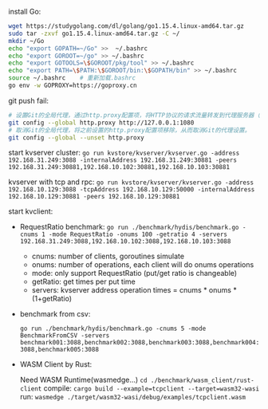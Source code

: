 install Go:
```bash
wget https://studygolang.com/dl/golang/go1.15.4.linux-amd64.tar.gz
sudo tar -zxvf go1.15.4.linux-amd64.tar.gz -C ~/
mkdir ~/Go
echo "export GOPATH=~/Go" >>  ~/.bashrc 
echo "export GOROOT=~/go" >> ~/.bashrc 
echo "export GOTOOLS=\$GOROOT/pkg/tool" >> ~/.bashrc
echo "export PATH=\$PATH:\$GOROOT/bin:\$GOPATH/bin" >> ~/.bashrc
source ~/.bashrc    # 重新加载.bashrc
go env -w GOPROXY=https://goproxy.cn
```
git push fail:
```bash
# 设置Git的全局代理，通过http.proxy配置项，将HTTP协议的请求流量转发到代理服务器（127.0.0.1:1080）。表示将所有HTTP请求都转发到监听在本地1080端口上的代理服务器。
git config --global http.proxy http://127.0.0.1:1080
# 取消Git的全局代理，将之前设置的http.proxy配置项移除，从而取消Git的代理设置。
git config --global --unset http.proxy
```

start kvserver cluster: 
`go run kvstore/kvserver/kvserver.go -address 192.168.31.249:3088 -internalAddress 192.168.31.249:30881 -peers 192.168.31.249:30881,192.168.10.102:30881,192.168.10.103:30881`
<!-- 在一个集群中启动一个键值存储服务器。通过设置监听地址、内部地址和对等节点，实现了服务器之间的通信和数据共享。 -->
kvserver with tcp and rpc:
`go run kvstore/kvserver/kvserver.go -address 192.168.10.129:3088 -tcpAddress 192.168.10.129:50000 -internalAddress 192.168.10.129:30881 -peers 192.168.10.129:30881`
<!-- 启动一个基于 TCP 协议的分布式键值存储服务器，用于在分布式集群中存储键值对，并且能够与其他节点进行数据同步。通过设置监听地址、TCP 监听地址、内部地址和对等节点，实现了服务器之间的通信、数据共享、以及基于 TCP 的数据同步。 -->

start kvclient:
* RequestRatio benchmark: 
    `go run ./benchmark/hydis/benchmark.go -cnums 1 -mode RequestRatio -onums 100 -getratio 4 -servers 192.168.31.249:3088,192.168.10.102:3088,192.168.10.103:3088`
    <!-- 模拟的客户端个数为1，客户端程序将会在一个goroutine中运行 -->
    * cnums: number of clients, goroutines simulate 
    <!-- 操作次数，便于测试 -->
    * onums: number of operations, each client will do onums operations
    <!-- 设定基准测试模式，设置为RequestRatio表示在测试中会测试请求比例，即PUT和GET的比例。 -->
    * mode: only support RequestRatio (put/get ratio is changeable)
    <!-- 设置GET操作执行次数与PUT的比率为4：1，即每执行4次GET操作后，会执行一次PUT操作。 -->
    * getRatio: get times per put time
    <!-- 设置服务器的地址为三个IP地址的3088端口，用，分隔。即客户端将会连接到这三个地址的服务器上。 -->
    * servers: kvserver address
    operation times = cnums * onums * (1+getRatio)

* benchmark from csv:
    <!-- 模拟5个客户端，客户端程序将在5个goroutine中运行，模拟多个并发客户端与服务器进行交互。
    基准测试模式为BenchmarkFromCSV，表示使用CSV文件进行基准测试。
    设置服务器的地址为五个主机名加上：3088端口号。
    这个命令的作用是通过读取 CSV 文件中的操作记录，模拟多个客户端与服务器进行交互，以进行基准测试。通过指定客户端数目、服务器地址和 CSV 文件路径，实现对分布式键值存储系统的性能测试和评估。 -->
    `go run ./benchmark/hydis/benchmark.go -cnums 5 -mode BenchmarkFromCSV -servers benchmark001:3088,benchmark002:3088,benchmark003:3088,benchmark004:3088,benchmark005:3088`

* WASM Client by Rust:
    <!-- 需要一个WASM运行时环境，这里提供了一个叫做“wasmedge”的WASM运行时环境作为参考。因为WASM是一种跨平台的字节码格式，在不同的平台上都需要相应的运行时环境来执行。 -->
    Need WASM Runtime(wasmedge...) 
    `cd ./benchmark/wasm_client/rust-client`
    compile: `cargo build --example=tcpclient --target=wasm32-wasi`
    run: `wasmedge ./target/wasm32-wasi/debug/examples/tcpclient.wasm`